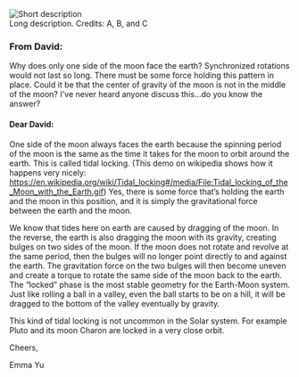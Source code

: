 <div class="image">
<img src="http://address-to-my/image.png" alt="Short description">
<div class="caption">Long description. Credits: A, B, and C</div>
</div>

### From David:
Why does only one side of the moon face the earth?  Synchronized rotations would not last so long.  There must be some force holding this pattern in place.  Could it be that the center of gravity of the moon is not in the middle of the moon?  I've never heard anyone discuss this...do you know the answer?

#### Dear David: 

One side of the moon always faces the earth because the spinning period of the moon is the same as the time it takes for the moon to orbit around the earth. This is called tidal locking. (This demo on wikipedia shows how it happens very nicely: https://en.wikipedia.org/wiki/Tidal_locking#/media/File:Tidal_locking_of_the_Moon_with_the_Earth.gif)
Yes, there is some force that’s holding the earth and the moon in this position, and it is simply the gravitational force between the earth and the moon. 

We know that tides here on earth are caused by dragging of the moon. In the reverse, the earth is also dragging the moon with its gravity, creating bulges on two sides of the moon. If the moon does not rotate and revolve at the same period, then the bulges will no longer point directly to and against the earth. The gravitation force on the two bulges will then become uneven and create a torque to rotate the same side of the moon back to the earth. The “locked” phase is the most stable geometry for the Earth-Moon system. Just like rolling a ball in a valley, even the ball starts to be on a hill, it will be dragged to the bottom of the valley eventually by gravity. 

This kind of tidal locking is not uncommon in the Solar system. For example Pluto and its moon Charon are locked in a very close orbit. 

Cheers,

Emma Yu
